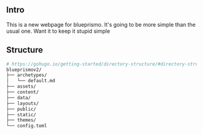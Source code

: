 ## Intro

This is a new webpage for blueprismo. It's going to be more simple than the usual one. Want it to keep it stupid simple

## Structure

```sh
# https://gohugo.io/getting-started/directory-structure/#directory-structure-explained
blueprismov2/
├── archetypes/
│   └── default.md
├── assets/
├── content/
├── data/
├── layouts/
├── public/
├── static/
├── themes/
└── config.toml
```